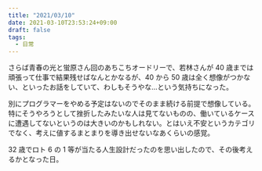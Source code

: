 ```yaml
---
title: "2021/03/10"
date: 2021-03-10T23:53:24+09:00
draft: false
tags:
  - 日常
---
```



さらば青春の光と蛍原さん回のあちこちオードリーで、若林さんが 40 歳までは頑張って仕事で結果残せばなんとかなるが、40 から 50 歳は全く想像がつかない、といったお話をしていて、わしもそうやな...という気持ちになった。

別にプログラマーをやめる予定はないのでそのまま続ける前提で想像している。特にそうやろうとして挫折したみたいな人は見てないものの、働いているケースに遭遇してないというのは大きいのかもしれない。とはいえ不安というカテゴリでなく、考えに値するまとまりを導き出せないなあくらいの感覚。

32 歳でロト 6 の 1 等が当たる人生設計だったのを思い出したので、その後考えるかとなった日。
